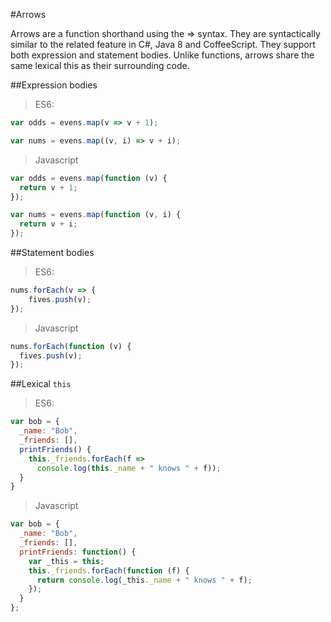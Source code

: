 #Arrows

Arrows are a function shorthand using the => syntax. They are syntactically similar to the related feature in C#, Java 8 and CoffeeScript. They support both expression and statement bodies. Unlike functions, arrows share the same lexical this as their surrounding code.

##Expression bodies

> ES6:

```js
var odds = evens.map(v => v + 1);

var nums = evens.map((v, i) => v + i);
```

> Javascript

```js
var odds = evens.map(function (v) {
  return v + 1;
});

var nums = evens.map(function (v, i) {
  return v + i;
});
```

##Statement bodies

> ES6:

```js
nums.forEach(v => {
    fives.push(v);
});
```

> Javascript

```js
nums.forEach(function (v) {
  fives.push(v);
});
```

##Lexical `this`
> ES6:

```js
var bob = {
  _name: "Bob",
  _friends: [],
  printFriends() {
    this._friends.forEach(f =>
      console.log(this._name + " knows " + f));
  }
}
```

> Javascript

```js
var bob = {
  _name: "Bob",
  _friends: [],
  printFriends: function() {
    var _this = this;
    this._friends.forEach(function (f) {
      return console.log(_this._name + " knows " + f);
    });
  }
};
```